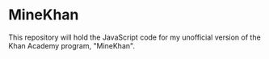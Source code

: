 # MineKhan
This repository will hold the JavaScript code for my unofficial version of the Khan Academy program, "MineKhan".
